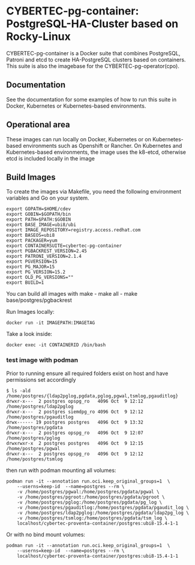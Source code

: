# CYBERTEC-pg-container: PostgreSQL-HA-Cluster based on Rocky-Linux

<p>CYBERTEC-pg-container is a Docker suite that combines PostgreSQL, Patroni and etcd to create HA-PostgreSQL clusters based on containers. This suite is also the imagebase for the CYBERTEC-pg-operator(cpo).</p>

## Documentation

<p>See the documentation for some examples of how to run this suite in Docker, Kubernetes or Kubernetes-based environments.</p>

## Operational area
<p>These images can run locally on Docker, Kubernetes or on Kubernetes-based environments such as Openshift or Rancher.
On Kubernetes and Kubernetes-based environments, the image uses the k8-etcd, otherwise etcd is included locally in the image</p>

## Build Images

<p>To create the images via Makefile, you need the following environment variables and Go on your system.</p>

    export GOPATH=$HOME/cdev
    export GOBIN=$GOPATH/bin
    export PATH=$PATH:$GOBIN
    export BASE_IMAGE=ubi8/ubi
    export IMAGE_REPOSITORY=registry.access.redhat.com
    export BASEOS=ubi8
    export PACKAGER=yum
    export CONTAINERSUITE=cybertec-pg-container
    export PGBACKREST_VERSION=2.45
    export PATRONI_VERSION=2.1.4
    export PGVERSION=15 
    export PG_MAJOR=15
    export PG_VERSION=15.2
    export OLD_PG_VERSIONS=""
    export BUILD=1

<p>You can build all images with make
- make all
- make base/postgres/pgbackrest</p>
<p>Run Images locally:</p>

    docker run -it IMAGEPATH:IMAGETAG
<p>Take a look inside:</p>

    docker exec -it CONTAINERID /bin/bash

### test image with podman

Prior to running ensure all required folders exist on host and have permissions set accordingly

```
$ ls -ald /home/postgres/{ldap2pglog,pgdata,pglog,pgwal,tsmlog,pgauditlog} 
drwxr-x---  2 postgres opspg_ro   4096 Oct  9 12:12 /home/postgres/ldap2pglog
drwxr-x---  2 postgres siemdpg_ro 4096 Oct  9 12:12 /home/postgres/pgauditlog
drwx------ 19 postgres postgres   4096 Oct  9 13:32 /home/postgres/pgdata
drwxr-x---  2 postgres opspg_ro   4096 Oct  9 12:07 /home/postgres/pglog
drwxrwxr-x  2 postgres postgres   4096 Oct  9 12:15 /home/postgres/pgwal
drwxr-x---  2 postgres opspg_ro   4096 Oct  9 12:12 /home/postgres/tsmlog

```
then run with podman mounting all volumes:

```
podman run -it --annotation run.oci.keep_original_groups=1  \
    --userns=keep-id  --name=postgres --rm \
    -v /home/postgres/pgwal:/home/postgres/pgdata/pgwal \
    -v /home/postgres/pgroot:/home/postgres/pgdata/pgroot \
    -v /home/postgres/pglog:/home/postgres/pgdata/pg_log \
    -v /home/postgres/pgauditlog:/home/postgres/pgdata/pgaudit_log \
    -v /home/postgres/ldap2pglog:/home/postgres/pgdata/ldap2pg_log \
    -v /home/postgres/tsmlog:/home/postgres/pgdata/tsm_log \
    localhost/cybertec-proventa-container/postgres:ubi8-15.4-1-1
```

Or with no bind mount volumes:

```
podman run -it --annotation run.oci.keep_original_groups=1  \
    --userns=keep-id  --name=postgres --rm \
    localhost/cybertec-proventa-container/postgres:ubi8-15.4-1-1

```

